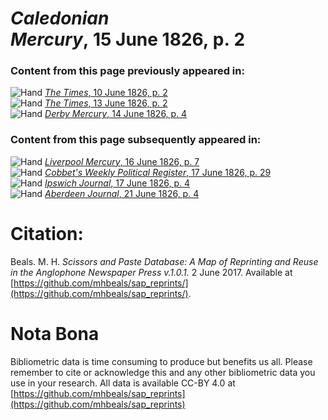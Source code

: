 # *Caledonian Mercury*, 15 June 1826, p. 2  
  
### Content from this page previously appeared in:  
![Hand](http://scissorsandpaste.net/wp-content/uploads/2017/06/smallhandpointer.png) [*The Times*, 10 June 1826, p. 2](https://mhbeals.github.io/sap_html/The-Times/The-Times-10-June-1826-p-2)  
![Hand](http://scissorsandpaste.net/wp-content/uploads/2017/06/smallhandpointer.png) [*The Times*, 13 June 1826, p. 2](https://mhbeals.github.io/sap_html/The-Times/The-Times-13-June-1826-p-2)  
![Hand](http://scissorsandpaste.net/wp-content/uploads/2017/06/smallhandpointer.png) [*Derby Mercury*, 14 June 1826, p. 4](https://mhbeals.github.io/sap_html/Derby-Mercury/Derby-Mercury-14-June-1826-p-4)  
  
### Content from this page subsequently appeared in:  
![Hand](http://scissorsandpaste.net/wp-content/uploads/2017/06/smallhandpointer.png) [*Liverpool Mercury*, 16 June 1826, p. 7](https://mhbeals.github.io/sap_html/Liverpool-Mercury/Liverpool-Mercury-16-June-1826-p-7)  
![Hand](http://scissorsandpaste.net/wp-content/uploads/2017/06/smallhandpointer.png) [*Cobbet's Weekly Political Register*, 17 June 1826, p. 29](https://mhbeals.github.io/sap_html/Cobbet's-Weekly-Political-Register/Cobbet's-Weekly-Political-Register-17-June-1826-p-29)  
![Hand](http://scissorsandpaste.net/wp-content/uploads/2017/06/smallhandpointer.png) [*Ipswich Journal*, 17 June 1826, p. 4](https://mhbeals.github.io/sap_html/Ipswich-Journal/Ipswich-Journal-17-June-1826-p-4)  
![Hand](http://scissorsandpaste.net/wp-content/uploads/2017/06/smallhandpointer.png) [*Aberdeen Journal*, 21 June 1826, p. 4](https://mhbeals.github.io/sap_html/Aberdeen-Journal/Aberdeen-Journal-21-June-1826-p-4)  


# Citation: 

Beals. M. H. *Scissors and Paste Database: A Map of Reprinting and Reuse in the Anglophone Newspaper Press v.1.0.1.* 2 June 2017. Available at [https://github.com/mhbeals/sap_reprints/](https://github.com/mhbeals/sap_reprints/). 

# Nota Bona

Bibliometric data is time consuming to produce but benefits us all. Please remember to cite or acknowledge this and any other bibliometric data you use in your research. All data is available CC-BY 4.0 at [https://github.com/mhbeals/sap_reprints](https://github.com/mhbeals/sap_reprints)